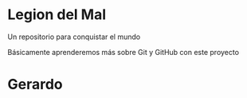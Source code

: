# Legion del Mal
Un repositorio para conquistar el mundo

Básicamente aprenderemos más sobre Git y GitHub con este proyecto

# Gerardo
